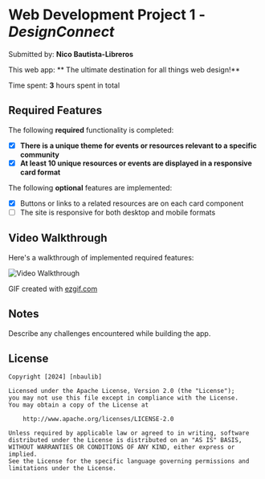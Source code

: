 # Web Development Project 1 - *DesignConnect*

Submitted by: **Nico Bautista-Libreros**

This web app: ** The ultimate destination for all things web design!**

Time spent: **3** hours spent in total

## Required Features

The following **required** functionality is completed:

- [x] **There is a unique theme for events or resources relevant to a specific community**
- [x] **At least 10 unique resources or events are displayed in a responsive card format**

The following **optional** features are implemented:

- [x] Buttons or links to a related resources are on each card component
- [ ] The site is responsive for both desktop and mobile formats

## Video Walkthrough

Here's a walkthrough of implemented required features:

<img src='https://imgur.com/a/m0kOfXp' title='Video Walkthrough' width='' alt='Video Walkthrough' />

<!-- Replace this with whatever GIF tool you used! -->
GIF created with [ezgif.com](https://ezgif.com/video-to-gif/)

## Notes

Describe any challenges encountered while building the app.

## License

    Copyright [2024] [nbaulib]

    Licensed under the Apache License, Version 2.0 (the "License");
    you may not use this file except in compliance with the License.
    You may obtain a copy of the License at

        http://www.apache.org/licenses/LICENSE-2.0

    Unless required by applicable law or agreed to in writing, software
    distributed under the License is distributed on an "AS IS" BASIS,
    WITHOUT WARRANTIES OR CONDITIONS OF ANY KIND, either express or implied.
    See the License for the specific language governing permissions and
    limitations under the License.